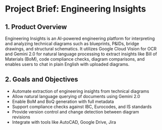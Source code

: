 # Project Brief: Engineering Insights

## 1. Product Overview

Engineering Insights is an AI-powered engineering platform for interpreting and analyzing technical diagrams such as blueprints, P&IDs, bridge drawings, and structural schematics. It utilizes Google Cloud Vision for OCR and Gemini 2.0 for natural language processing to extract insights like Bill of Materials (BoM), code compliance checks, diagram comparisons, and enables users to chat in plain English with uploaded diagrams.

## 2. Goals and Objectives

- Automate extraction of engineering insights from technical diagrams
- Allow natural language querying of documents using Gemini 2.0
- Enable BoM and BoQ generation with full metadata
- Support compliance checks against IBC, Eurocodes, and IS standards
- Provide version control and change detection between diagram revisions
- Integrate with tools like AutoCAD, Google Drive, Jira
